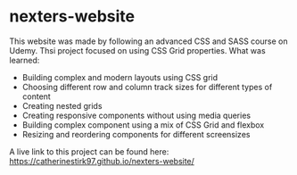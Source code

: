 # nexters-website
This website was made by following an advanced CSS and SASS course on Udemy. Thsi project focused on using CSS Grid properties. What was learned:
- Building complex and modern layouts using CSS grid
- Choosing different row and column track sizes for different types of content 
- Creating nested grids 
- Creating responsive components without using media queries
- Building complex component using a mix of CSS Grid and flexbox
- Resizing and reordering components for different screensizes

A live link to this project can be found here: https://catherinestirk97.github.io/nexters-website/